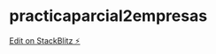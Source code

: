 # practicaparcial2empresas

[Edit on StackBlitz ⚡️](https://stackblitz.com/edit/practicaparcial2empresas)